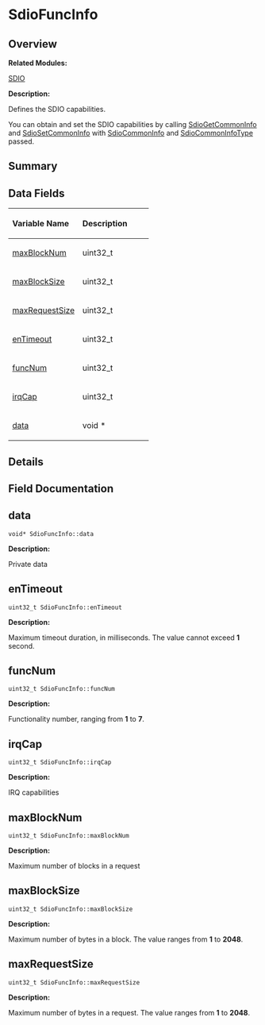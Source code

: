 # SdioFuncInfo<a name="ZH-CN_TOPIC_0000001055518126"></a>

## **Overview**<a name="section1072546208093536"></a>

**Related Modules:**

[SDIO](SDIO.md)

**Description:**

Defines the SDIO capabilities. 

You can obtain and set the SDIO capabilities by calling  [SdioGetCommonInfo](SDIO.md#gac5c6bf733ea9e4408fd1109b18741ce8)  and  [SdioSetCommonInfo](SDIO.md#ga563b67c90fbb88075bf5a05d9b5d5706)  with  [SdioCommonInfo](SdioCommonInfo.md)  and  [SdioCommonInfoType](SDIO.md#ga4037437ac001a9848dd242e8aa632678)  passed. 

## **Summary**<a name="section229400949093536"></a>

## Data Fields<a name="pub-attribs"></a>

<a name="table1195343884093536"></a>
<table><thead align="left"><tr id="row1547249317093536"><th class="cellrowborder" valign="top" width="50%" id="mcps1.1.3.1.1"><p id="p1320638981093536"><a name="p1320638981093536"></a><a name="p1320638981093536"></a>Variable Name</p>
</th>
<th class="cellrowborder" valign="top" width="50%" id="mcps1.1.3.1.2"><p id="p972004915093536"><a name="p972004915093536"></a><a name="p972004915093536"></a>Description</p>
</th>
</tr>
</thead>
<tbody><tr id="row276078657093536"><td class="cellrowborder" valign="top" width="50%" headers="mcps1.1.3.1.1 "><p id="p2082073570093536"><a name="p2082073570093536"></a><a name="p2082073570093536"></a><a href="SdioFuncInfo.md#a04d38dfd2a8d39a35eafcfc29b673e26">maxBlockNum</a></p>
</td>
<td class="cellrowborder" valign="top" width="50%" headers="mcps1.1.3.1.2 "><p id="p1023474434093536"><a name="p1023474434093536"></a><a name="p1023474434093536"></a>uint32_t&nbsp;</p>
</td>
</tr>
<tr id="row369928198093536"><td class="cellrowborder" valign="top" width="50%" headers="mcps1.1.3.1.1 "><p id="p134294344093536"><a name="p134294344093536"></a><a name="p134294344093536"></a><a href="SdioFuncInfo.md#af5f3459fa5c7b774f59b0dcd70b9a0b6">maxBlockSize</a></p>
</td>
<td class="cellrowborder" valign="top" width="50%" headers="mcps1.1.3.1.2 "><p id="p635360405093536"><a name="p635360405093536"></a><a name="p635360405093536"></a>uint32_t&nbsp;</p>
</td>
</tr>
<tr id="row682955634093536"><td class="cellrowborder" valign="top" width="50%" headers="mcps1.1.3.1.1 "><p id="p2015019149093536"><a name="p2015019149093536"></a><a name="p2015019149093536"></a><a href="SdioFuncInfo.md#a2b5bfbd05ef54dc65027068de0175d9e">maxRequestSize</a></p>
</td>
<td class="cellrowborder" valign="top" width="50%" headers="mcps1.1.3.1.2 "><p id="p1177409764093536"><a name="p1177409764093536"></a><a name="p1177409764093536"></a>uint32_t&nbsp;</p>
</td>
</tr>
<tr id="row868500515093536"><td class="cellrowborder" valign="top" width="50%" headers="mcps1.1.3.1.1 "><p id="p411449086093536"><a name="p411449086093536"></a><a name="p411449086093536"></a><a href="SdioFuncInfo.md#a85c9b17ab885cb72eab7ded6e49d8476">enTimeout</a></p>
</td>
<td class="cellrowborder" valign="top" width="50%" headers="mcps1.1.3.1.2 "><p id="p2103821144093536"><a name="p2103821144093536"></a><a name="p2103821144093536"></a>uint32_t&nbsp;</p>
</td>
</tr>
<tr id="row1236969985093536"><td class="cellrowborder" valign="top" width="50%" headers="mcps1.1.3.1.1 "><p id="p656510405093536"><a name="p656510405093536"></a><a name="p656510405093536"></a><a href="SdioFuncInfo.md#a7d99a390cc82cdccda84122580f20e2b">funcNum</a></p>
</td>
<td class="cellrowborder" valign="top" width="50%" headers="mcps1.1.3.1.2 "><p id="p1781285017093536"><a name="p1781285017093536"></a><a name="p1781285017093536"></a>uint32_t&nbsp;</p>
</td>
</tr>
<tr id="row1157080353093536"><td class="cellrowborder" valign="top" width="50%" headers="mcps1.1.3.1.1 "><p id="p1217231305093536"><a name="p1217231305093536"></a><a name="p1217231305093536"></a><a href="SdioFuncInfo.md#aff0bdebbfd7969076ab2f9ccd2b1867c">irqCap</a></p>
</td>
<td class="cellrowborder" valign="top" width="50%" headers="mcps1.1.3.1.2 "><p id="p453589978093536"><a name="p453589978093536"></a><a name="p453589978093536"></a>uint32_t&nbsp;</p>
</td>
</tr>
<tr id="row1495252910093536"><td class="cellrowborder" valign="top" width="50%" headers="mcps1.1.3.1.1 "><p id="p2037392219093536"><a name="p2037392219093536"></a><a name="p2037392219093536"></a><a href="SdioFuncInfo.md#a3867493e7beca9cafb6833523f29ccda">data</a></p>
</td>
<td class="cellrowborder" valign="top" width="50%" headers="mcps1.1.3.1.2 "><p id="p386921025093536"><a name="p386921025093536"></a><a name="p386921025093536"></a>void *&nbsp;</p>
</td>
</tr>
</tbody>
</table>

## **Details**<a name="section41899832093536"></a>

## **Field Documentation**<a name="section380865490093536"></a>

## data<a name="a3867493e7beca9cafb6833523f29ccda"></a>

```
void* SdioFuncInfo::data
```

 **Description:**

Private data 

## enTimeout<a name="a85c9b17ab885cb72eab7ded6e49d8476"></a>

```
uint32_t SdioFuncInfo::enTimeout
```

 **Description:**

Maximum timeout duration, in milliseconds. The value cannot exceed  **1**  second. 

## funcNum<a name="a7d99a390cc82cdccda84122580f20e2b"></a>

```
uint32_t SdioFuncInfo::funcNum
```

 **Description:**

Functionality number, ranging from  **1**  to  **7**. 

## irqCap<a name="aff0bdebbfd7969076ab2f9ccd2b1867c"></a>

```
uint32_t SdioFuncInfo::irqCap
```

 **Description:**

IRQ capabilities 

## maxBlockNum<a name="a04d38dfd2a8d39a35eafcfc29b673e26"></a>

```
uint32_t SdioFuncInfo::maxBlockNum
```

 **Description:**

Maximum number of blocks in a request 

## maxBlockSize<a name="af5f3459fa5c7b774f59b0dcd70b9a0b6"></a>

```
uint32_t SdioFuncInfo::maxBlockSize
```

 **Description:**

Maximum number of bytes in a block. The value ranges from  **1**  to  **2048**. 

## maxRequestSize<a name="a2b5bfbd05ef54dc65027068de0175d9e"></a>

```
uint32_t SdioFuncInfo::maxRequestSize
```

 **Description:**

Maximum number of bytes in a request. The value ranges from  **1**  to  **2048**. 

